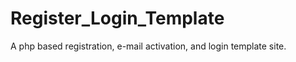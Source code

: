 Register_Login_Template
=======================

A php based registration, e-mail activation, and login template site. 
